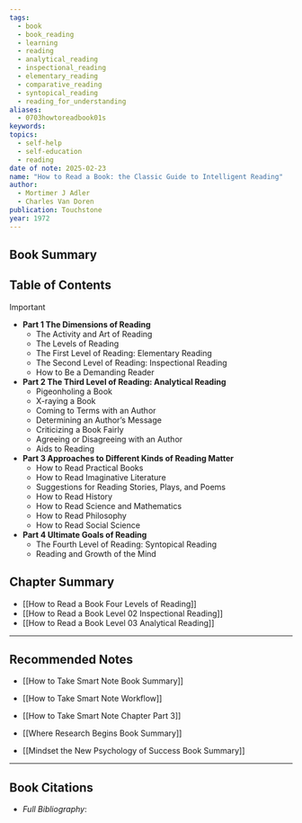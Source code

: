 ```yaml
---
tags:
  - book
  - book_reading
  - learning
  - reading
  - analytical_reading
  - inspectional_reading
  - elementary_reading
  - comparative_reading
  - syntopical_reading
  - reading_for_understanding
aliases:
  - 0703howtoreadbook01s
keywords: 
topics:
  - self-help
  - self-education
  - reading
date of note: 2025-02-23
name: "How to Read a Book: the Classic Guide to Intelligent Reading"
author:
  - Mortimer J Adler
  - Charles Van Doren
publication: Touchstone
year: 1972
---
```


## Book Summary



## Table of Contents

>[!important]
> - **Part 1 The Dimensions of Reading** 
> 	- The Activity and Art of Reading 
> 	- The Levels of Reading 
> 	- The First Level of Reading: Elementary Reading 
> 	- The Second Level of Reading: Inspectional Reading
> 	- How to Be a Demanding Reader
> - **Part 2 The Third Level of Reading: Analytical Reading** 
> 	- Pigeonholing a Book
> 	- X-raying a Book
> 	- Coming to Terms with an Author 
> 	- Determining an Author’s Message 
> 	- Criticizing a Book Fairly
> 	- Agreeing or Disagreeing with an Author 
> 	- Aids to Reading 
> - **Part 3 Approaches to Different Kinds of Reading Matter**
> 	- How to Read Practical Books 
> 	- How to Read Imaginative Literature
> 	- Suggestions for Reading Stories, Plays, and Poems 
> 	- How to Read History 
> 	- How to Read Science and Mathematics 
> 	- How to Read Philosophy 
> 	- How to Read Social Science 
> - **Part 4 Ultimate Goals of Reading** 
> 	- The Fourth Level of Reading: Syntopical Reading 
> 	- Reading and Growth of the Mind




## Chapter Summary

- [[How to Read a Book Four Levels of Reading]]
- [[How to Read a Book Level 02 Inspectional Reading]]
- [[How to Read a Book Level 03 Analytical Reading]]






-----------
##  Recommended Notes


- [[How to Take Smart Note Book Summary]]
- [[How to Take Smart Note Workflow]]
- [[How to Take Smart Note Chapter Part 3]]


- [[Where Research Begins Book Summary]]
- [[Mindset the New Psychology of Success Book Summary]]





----------
## Book Citations

- *Full Bibliography*:


